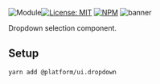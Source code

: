 ![Module](https://img.shields.io/badge/%40platform-ui.dropdown-%23EA4E7E.svg)[![License: MIT](https://img.shields.io/badge/license-MIT-blue.svg)](https://opensource.org/licenses/MIT)
[![NPM](https://img.shields.io/npm/v/@platform/ui.dropdown.svg?colorB=blue&style=flat)](https://www.npmjs.com/package/@platform/ui.dropdown)
![banner](https://platform.sfo2.digitaloceanspaces.com/repo-banners/ui.dropdown.png)

Dropdown selection component.

## Setup

    yarn add @platform/ui.dropdown
